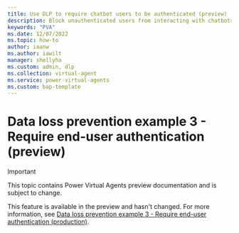 ```yaml
---
title: Use DLP to require chatbot users to be authenticated (preview)
description: Block unauthenticated users from interacting with chatbots in Power Virtual Agents preview.
keywords: "PVA"
ms.date: 12/07/2022
ms.topic: how-to
author: iaanw
ms.author: iawilt
manager: shellyha
ms.custom: admin, dlp
ms.collection: virtual-agent
ms.service: power-virtual-agents
ms.custom: bap-template
---
```


# Data loss prevention example 3 - Require end-user authentication (preview)

> [!IMPORTANT]
> This topic contains Power Virtual Agents preview documentation and is subject to change.

This feature is available in the preview and hasn't changed. For more information, see [Data loss prevention example 3 - Require end-user authentication (production)](../dlp-example-3.md).
